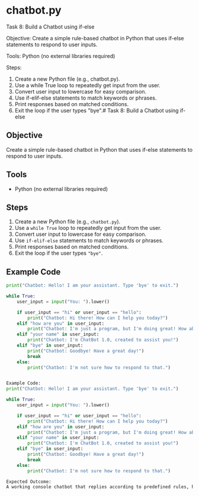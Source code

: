 # chatbot.py
Task 8: Build a Chatbot using if-else

Objective:
Create a simple rule-based chatbot in Python that uses if-else statements to respond to user inputs.

Tools:
Python (no external libraries required)

Steps:
1. Create a new Python file (e.g., chatbot.py).
2. Use a while True loop to repeatedly get input from the user.
3. Convert user input to lowercase for easy comparison.
4. Use if-elif-else statements to match keywords or phrases.
5. Print responses based on matched conditions.
6. Exit the loop if the user types "bye".# Task 8: Build a Chatbot using if-else

## Objective
Create a simple rule-based chatbot in Python that uses if-else statements to respond to user inputs.

## Tools
- Python (no external libraries required)

## Steps
1. Create a new Python file (e.g., `chatbot.py`).
2. Use a `while True` loop to repeatedly get input from the user.
3. Convert user input to lowercase for easy comparison.
4. Use `if-elif-else` statements to match keywords or phrases.
5. Print responses based on matched conditions.
6. Exit the loop if the user types `"bye"`.

## Example Code
```python
print("Chatbot: Hello! I am your assistant. Type 'bye' to exit.")

while True:
    user_input = input("You: ").lower()

    if user_input == "hi" or user_input == "hello":
        print("Chatbot: Hi there! How can I help you today?")
    elif "how are you" in user_input:
        print("Chatbot: I'm just a program, but I'm doing great! How about you?")
    elif "your name" in user_input:
        print("Chatbot: I'm ChatBot 1.0, created to assist you!")
    elif "bye" in user_input:
        print("Chatbot: Goodbye! Have a great day!")
        break
    else:
        print("Chatbot: I'm not sure how to respond to that.")


Example Code:
print("Chatbot: Hello! I am your assistant. Type 'bye' to exit.")

while True:
    user_input = input("You: ").lower()

    if user_input == "hi" or user_input == "hello":
        print("Chatbot: Hi there! How can I help you today?")
    elif "how are you" in user_input:
        print("Chatbot: I'm just a program, but I'm doing great! How about you?")
    elif "your name" in user_input:
        print("Chatbot: I'm ChatBot 1.0, created to assist you!")
    elif "bye" in user_input:
        print("Chatbot: Goodbye! Have a great day!")
        break
    else:
        print("Chatbot: I'm not sure how to respond to that.")

Expected Outcome:
A working console chatbot that replies according to predefined rules, helping you learn basic conditional logic and text handling in Python.
